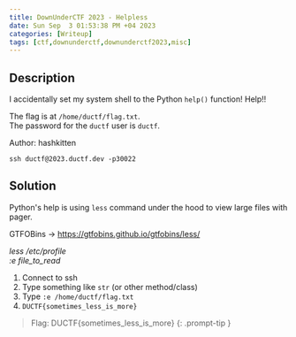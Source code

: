```yaml
---
title: DownUnderCTF 2023 - Helpless
date: Sun Sep  3 01:53:38 PM +04 2023
categories: [Writeup]
tags: [ctf,downunderctf,downunderctf2023,misc]
---
```


## Description

I accidentally set my system shell to the Python  `help()`  function! Help!!

The flag is at  `/home/ductf/flag.txt`.<br>
The password for the  `ductf`  user is  `ductf`.

Author: hashkitten

`ssh ductf@2023.ductf.dev -p30022`

## Solution

Python's help is using `less` command under the hood to view large files with pager.

GTFOBins -> <https://gtfobins.github.io/gtfobins/less/>

_less /etc/profile_<br>
_:e file_to_read_

1. Connect to ssh
2. Type something like `str` (or other method/class)
3. Type `:e /home/ductf/flag.txt`
4. `DUCTF{sometimes_less_is_more}`

> Flag: DUCTF{sometimes_less_is_more}
{: .prompt-tip }
